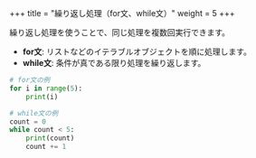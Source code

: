 +++
title = "繰り返し処理（for文、while文）"
weight = 5
+++

繰り返し処理を使うことで、同じ処理を複数回実行できます。

- **for文**: リストなどのイテラブルオブジェクトを順に処理します。
- **while文**: 条件が真である限り処理を繰り返します。

```python
# for文の例
for i in range(5):
    print(i)

# while文の例
count = 0
while count < 5:
    print(count)
    count += 1
```
